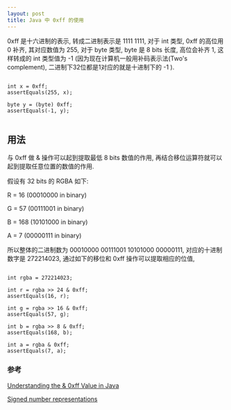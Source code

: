 ```yaml
---
layout: post
title: Java 中 0xff 的使用
---
```


0xff 是十六进制的表示, 转成二进制表示是 1111 1111, 对于 int 类型, 0xff 的高位用 0 补齐, 其对应数值为 255, 对于 byte 类型, byte 是 8 bits 长度, 高位会补齐 1, 这样转成的 int 类型值为 -1 (因为现在计算机一般用补码表示法(Two's complement), 二进制下32位都是1对应的就是十进制下的 -1 ).

<pre><code>
int x = 0xff;
assertEquals(255, x);

byte y = (byte) 0xff;
assertEquals(-1, y);

</code></pre>

## 用法

与 0xff 做 & 操作可以起到提取最低 8 bits 数值的作用, 再结合移位运算符就可以起到提取任意位置的数值的作用.

假设有 32 bits 的 RGBA 如下:

R = 16 (00010000 in binary)

G = 57  (00111001 in binary)

B = 168 (10101000 in binary)

A = 7 (00000111 in binary)

所以整体的二进制数为 00010000 00111001 10101000 00000111, 对应的十进制数字是 272214023, 通过如下的移位和 0xff 操作可以提取相应的位值,

<pre><code>
int rgba = 272214023;

int r = rgba >> 24 & 0xff;
assertEquals(16, r);

int g = rgba >> 16 & 0xff;
assertEquals(57, g);

int b = rgba >> 8 & 0xff;
assertEquals(168, b);

int a = rgba & 0xff;
assertEquals(7, a);
</code></pre>



### 参考
[Understanding the & 0xff Value in Java](https://www.baeldung.com/java-and-0xff)

[Signed number representations](https://en.wikipedia.org/wiki/Signed_number_representations)

